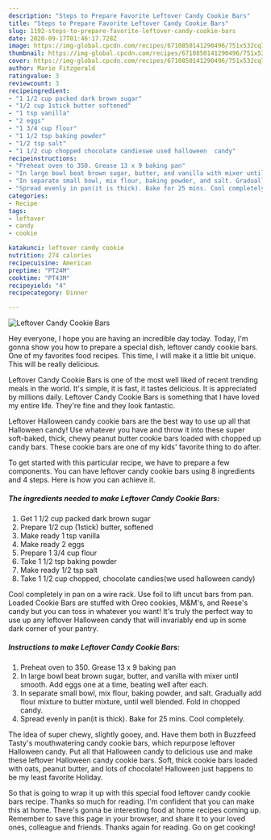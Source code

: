 ```yaml
---
description: "Steps to Prepare Favorite Leftover Candy Cookie Bars"
title: "Steps to Prepare Favorite Leftover Candy Cookie Bars"
slug: 1192-steps-to-prepare-favorite-leftover-candy-cookie-bars
date: 2020-09-17T01:46:17.728Z
image: https://img-global.cpcdn.com/recipes/6710850141290496/751x532cq70/leftover-candy-cookie-bars-recipe-main-photo.jpg
thumbnail: https://img-global.cpcdn.com/recipes/6710850141290496/751x532cq70/leftover-candy-cookie-bars-recipe-main-photo.jpg
cover: https://img-global.cpcdn.com/recipes/6710850141290496/751x532cq70/leftover-candy-cookie-bars-recipe-main-photo.jpg
author: Marie Fitzgerald
ratingvalue: 3
reviewcount: 3
recipeingredient:
- "1 1/2 cup packed dark brown sugar"
- "1/2 cup 1stick butter softened"
- "1 tsp vanilla"
- "2 eggs"
- "1 3/4 cup flour"
- "1 1/2 tsp baking powder"
- "1/2 tsp salt"
- "1 1/2 cup chopped chocolate candieswe used halloween  candy"
recipeinstructions:
- "Preheat oven to 350. Grease 13 x 9 baking pan"
- "In large bowl beat brown sugar, butter, and vanilla with mixer until smooth. Add eggs one at a time, beating well after each."
- "In separate small bowl, mix flour, baking powder, and salt. Gradually add flour mixture to butter mixture, until well blended. Fold in chopped candy."
- "Spread evenly in pan(it is thick). Bake for 25 mins. Cool completely."
categories:
- Recipe
tags:
- leftover
- candy
- cookie

katakunci: leftover candy cookie 
nutrition: 274 calories
recipecuisine: American
preptime: "PT24M"
cooktime: "PT43M"
recipeyield: "4"
recipecategory: Dinner

---
```



![Leftover Candy Cookie Bars](https://img-global.cpcdn.com/recipes/6710850141290496/751x532cq70/leftover-candy-cookie-bars-recipe-main-photo.jpg)

Hey everyone, I hope you are having an incredible day today. Today, I'm gonna show you how to prepare a special dish, leftover candy cookie bars. One of my favorites food recipes. This time, I will make it a little bit unique. This will be really delicious.

Leftover Candy Cookie Bars is one of the most well liked of recent trending meals in the world. It's simple, it is fast, it tastes delicious. It is appreciated by millions daily. Leftover Candy Cookie Bars is something that I have loved my entire life. They're fine and they look fantastic.

Leftover Halloween candy cookie bars are the best way to use up all that Halloween candy! Use whatever you have and throw it into these super soft-baked, thick, chewy peanut butter cookie bars loaded with chopped up candy bars. These cookie bars are one of my kids&#39; favorite thing to do after.


To get started with this particular recipe, we have to prepare a few components. You can have leftover candy cookie bars using 8 ingredients and 4 steps. Here is how you can achieve it.

<!--inarticleads1-->

##### The ingredients needed to make Leftover Candy Cookie Bars:

1. Get 1 1/2 cup packed dark brown sugar
1. Prepare 1/2 cup (1stick) butter, softened
1. Make ready 1 tsp vanilla
1. Make ready 2 eggs
1. Prepare 1 3/4 cup flour
1. Take 1 1/2 tsp baking powder
1. Make ready 1/2 tsp salt
1. Take 1 1/2 cup chopped, chocolate candies(we used halloween  candy)


Cool completely in pan on a wire rack. Use foil to lift uncut bars from pan. Loaded Cookie Bars are stuffed with Oreo cookies, M&amp;M&#39;s, and Reese&#39;s candy but you can toss in whatever you want! It&#39;s truly the perfect way to use up any leftover Halloween candy that will invariably end up in some dark corner of your pantry. 

<!--inarticleads2-->

##### Instructions to make Leftover Candy Cookie Bars:

1. Preheat oven to 350. Grease 13 x 9 baking pan
1. In large bowl beat brown sugar, butter, and vanilla with mixer until smooth. Add eggs one at a time, beating well after each.
1. In separate small bowl, mix flour, baking powder, and salt. Gradually add flour mixture to butter mixture, until well blended. Fold in chopped candy.
1. Spread evenly in pan(it is thick). Bake for 25 mins. Cool completely.


The idea of super chewy, slightly gooey, and. Have them both in Buzzfeed Tasty&#39;s mouthwatering candy cookie bars, which repurpose leftover Halloween candy. Put all that Halloween candy to delicious use and make these leftover Halloween candy cookie bars. Soft, thick cookie bars loaded with oats, peanut butter, and lots of chocolate! Halloween just happens to be my least favorite Holiday. 

So that is going to wrap it up with this special food leftover candy cookie bars recipe. Thanks so much for reading. I'm confident that you can make this at home. There's gonna be interesting food at home recipes coming up. Remember to save this page in your browser, and share it to your loved ones, colleague and friends. Thanks again for reading. Go on get cooking!
